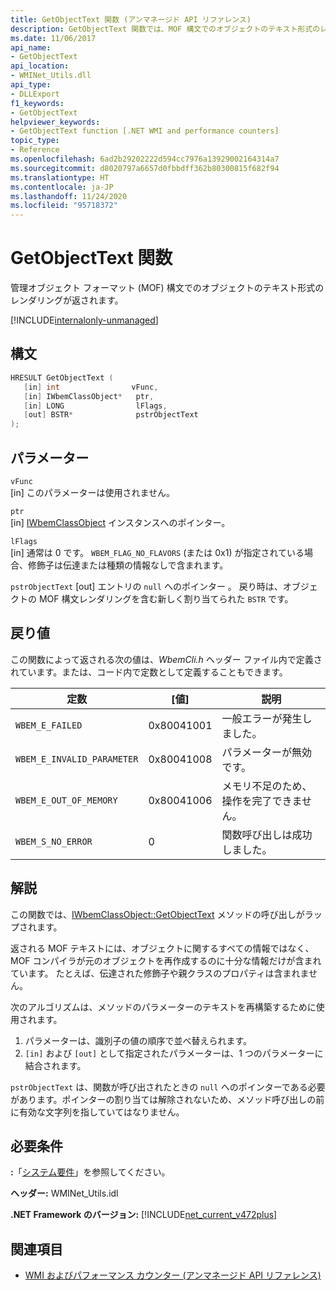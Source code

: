 ```yaml
---
title: GetObjectText 関数 (アンマネージド API リファレンス)
description: GetObjectText 関数では、MOF 構文でのオブジェクトのテキスト形式のレンダリングが返されます。
ms.date: 11/06/2017
api_name:
- GetObjectText
api_location:
- WMINet_Utils.dll
api_type:
- DLLExport
f1_keywords:
- GetObjectText
helpviewer_keywords:
- GetObjectText function [.NET WMI and performance counters]
topic_type:
- Reference
ms.openlocfilehash: 6ad2b29202222d594cc7976a13929002164314a7
ms.sourcegitcommit: d8020797a6657d0fbbdff362b80300815f682f94
ms.translationtype: HT
ms.contentlocale: ja-JP
ms.lasthandoff: 11/24/2020
ms.locfileid: "95718372"
---
```

# <a name="getobjecttext-function"></a>GetObjectText 関数

管理オブジェクト フォーマット (MOF) 構文でのオブジェクトのテキスト形式のレンダリングが返されます。

[!INCLUDE[internalonly-unmanaged](../../../../includes/internalonly-unmanaged.md)]

## <a name="syntax"></a>構文  
  
```cpp  
HRESULT GetObjectText (
   [in] int                vFunc,
   [in] IWbemClassObject*   ptr,
   [in] LONG                lFlags,
   [out] BSTR*              pstrObjectText
);
```  

## <a name="parameters"></a>パラメーター

`vFunc`  
[in] このパラメーターは使用されません。

`ptr`  
[in] [IWbemClassObject](/windows/desktop/api/wbemcli/nn-wbemcli-iwbemclassobject) インスタンスへのポインター。

`lFlags`  
[in] 通常は 0 です。 `WBEM_FLAG_NO_FLAVORS` (または 0x1) が指定されている場合、修飾子は伝達または種類の情報なしで含まれます。

`pstrObjectText` [out] エントリの `null` へのポインター 。 戻り時は、オブジェクトの MOF 構文レンダリングを含む新しく割り当てられた `BSTR` です。  

## <a name="return-value"></a>戻り値

この関数によって返される次の値は、*WbemCli.h* ヘッダー ファイル内で定義されています。または、コード内で定数として定義することもできます。

|定数  |[値]  |説明  |
|---------|---------|---------|
|`WBEM_E_FAILED` | 0x80041001 | 一般エラーが発生しました。 |
|`WBEM_E_INVALID_PARAMETER` | 0x80041008 | パラメーターが無効です。 |
|`WBEM_E_OUT_OF_MEMORY` | 0x80041006 | メモリ不足のため、操作を完了できません。 |
|`WBEM_S_NO_ERROR` | 0 | 関数呼び出しは成功しました。  |
  
## <a name="remarks"></a>解説

この関数では、[IWbemClassObject::GetObjectText](/windows/desktop/api/wbemcli/nf-wbemcli-iwbemclassobject-getobjecttext) メソッドの呼び出しがラップされます。

返される MOF テキストには、オブジェクトに関するすべての情報ではなく、MOF コンパイラが元のオブジェクトを再作成するのに十分な情報だけが含まれています。 たとえば、伝達された修飾子や親クラスのプロパティは含まれません。

次のアルゴリズムは、メソッドのパラメーターのテキストを再構築するために使用されます。

1. パラメーターは、識別子の値の順序で並べ替えられます。
1. `[in]` および `[out]` として指定されたパラメーターは、1 つのパラメーターに結合されます。

`pstrObjectText` は、関数が呼び出されたときの `null` へのポインターである必要があります。ポインターの割り当ては解除されないため、メソッド呼び出しの前に有効な文字列を指していてはなりません。

## <a name="requirements"></a>必要条件  

**:**「[システム要件](../../get-started/system-requirements.md)」を参照してください。  
  
 **ヘッダー:** WMINet_Utils.idl  
  
 **.NET Framework のバージョン:** [!INCLUDE[net_current_v472plus](../../../../includes/net-current-v472plus.md)]  
  
## <a name="see-also"></a>関連項目

- [WMI およびパフォーマンス カウンター (アンマネージド API リファレンス)](index.md)
